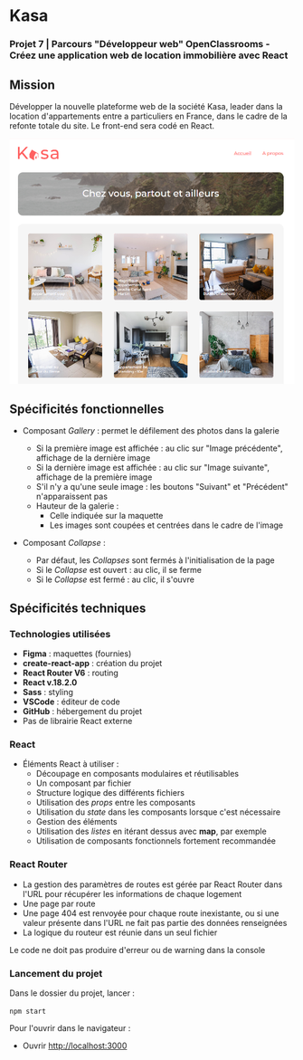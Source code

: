 # Kasa

### Projet 7 | Parcours "Développeur web" OpenClassrooms - Créez une application web de location immobilière avec React

## Mission
Développer la nouvelle plateforme web de la société Kasa, leader dans la location d'appartements entre a particuliers en France, dans le cadre de la refonte totale du site. Le front-end sera codé en React.

![Page d'accueil](Accueil.png)

## Spécificités fonctionnelles

* Composant *Gallery* : permet le défilement des photos dans la galerie
    * Si la première image est affichée : au clic sur "Image précédente", affichage de la dernière image
    * Si la dernière image est affichée : au clic sur "Image suivante", affichage de la première image
    * S'il n'y a qu'une seule image : les boutons "Suivant" et "Précédent" n'apparaissent pas
    * Hauteur de la galerie : 
        * Celle indiquée sur la maquette
        * Les images sont coupées et centrées dans le cadre de l'image

* Composant *Collapse* :
    * Par défaut, les *Collapses* sont fermés à l'initialisation de la page
    * Si le *Collapse* est ouvert : au clic, il se ferme
    * Si le *Collapse* est fermé : au clic, il s'ouvre
    
## Spécificités techniques

### Technologies utilisées

* **Figma** : maquettes (fournies)
* **create-react-app** : création du projet
* **React Router V6** : routing
* **React v.18.2.0** 
* **Sass** : styling
* **VSCode** : éditeur de code
* **GitHub** : hébergement du projet
* Pas de librairie React externe

### React

* Éléments React à utiliser :
    * Découpage en composants modulaires et réutilisables
    * Un composant par fichier
    * Structure logique des différents fichiers
    * Utilisation des *props* entre les composants
    * Utilisation du *state* dans les composants lorsque c'est nécessaire
    * Gestion des éléments
    * Utilisation des *listes* en itérant dessus avec **map**, par exemple
    * Utilisation de composants fonctionnels fortement recommandée

### React Router 

* La gestion des paramètres de routes est gérée par React Router dans l'URL pour récupérer les informations de chaque logement
* Une page par route
* Une page 404 est renvoyée pour chaque route inexistante, ou si une valeur présente dans l'URL ne fait pas partie des données renseignées
* La logique du routeur est réunie dans un seul fichier

Le code ne doit pas produire d'erreur ou de warning dans la console

### Lancement du projet

Dans le dossier du projet, lancer :

`npm start`

Pour l'ouvrir dans le navigateur :

* Ouvrir [http://localhost:3000](http://localhost:3000)
